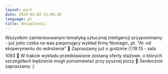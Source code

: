 ```yaml
---
layout: post
date: 2020-03-02 21:06:36
language: pl
title: Aktualności
---
```


Wszystkim zainteresowanym tematyką sztucznej inteligencji przypominamy - już jutro czeka na was pasjonujący wykład firmy Nomagic, pt. "AI: od eksperymentu do wdrożenia" 🙂
Zapraszamy już o godzinie 🕗18:15 - sala 1093 🏢
W trakcie wykładu przedstawione zostaną oferty stażowe, o których szczegółach będziecie mogli porozmawiać przy pysznej pizzy 🙂
Serdecznie zapraszamy :)